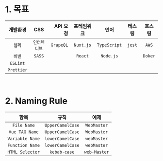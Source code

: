 # 1. 목표

|  개발환경  |     CSS      |  API 요청 | 프레임워크 |     언어     | 테스팅 | 호스팅  |
| :--------: | :----------: | --------: | :--------: | :----------: | :----: | :-----: |
|   `웹펙`   | `인터렉티브` | `GrapeQL` | `Nuxt.js`  | `TypeScript` | `jest` |  `AWS`  |
|   `바벨`   |    `SASS`    |           |  `React`   |  `Node.js`   |        | `Doker` |
|  `ESLint`  |
| `Prettier` |

<br>

# 2. Naming Rule

|      항목       |       규칙       |     예제     |
| :-------------: | :--------------: | :----------: |
|   `File Name`   | `UpperCamelCase` | `WebMaster`  |
| `Vue TAG Name`  | `UpperCamelCase` | `WebMaster`  |
| `Variable Name` | `lowerCamelCase` | `webMaster`  |
| `Function Name` | `lowerCamelCase` | `webMaster`  |
| `HTML Selecter` |   `kebab-case`   | `web-Master` |